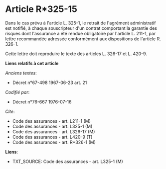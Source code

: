 # Article R*325-15

Dans le cas prévu à l'article L. 325-1, le retrait de l'agrément administratif est notifié, à chaque souscripteur d'un
contrat comportant la garantie des risques dont l'assurance a été rendue obligatoire par l'article L. 211-1, par lettre
recommandée adressée conformément aux dispositions de l'article R. 326-1.

Cette lettre doit reproduire le texte des articles L. 326-17 et L. 420-9.

**Liens relatifs à cet article**

_Anciens textes_:

  - Décret n°67-498 1967-06-23 art. 21

_Codifié par_:

  - Décret n°76-667 1976-07-16

_Cite_:

  - Code des assurances - art. L211-1 (M)
  - Code des assurances - art. L325-1 (M)
  - Code des assurances - art. L326-17 (M)
  - Code des assurances - art. L420-9 (T)
  - Code des assurances - art. R*326-1 (M)

**Liens**:

  - TXT_SOURCE: Code des assurances - art. L325-1 (M)
